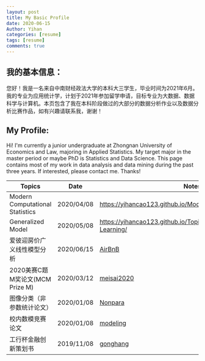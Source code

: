 ```yaml
---
layout: post
title: My Basic Profile
date: 2020-06-15
Author: Yihan
categories: [resume]
tags: [resume]
comments: true
---
```


## 我的基本信息：

您好！我是一名来自中南财经政法大学的本科大三学生，毕业时间为2021年6月。我的专业为应用统计学，计划于2021年参加留学申请，目标专业为大数据、数据科学与计算机。本页包含了我在本科阶段做过的大部分的数据分析作业以及数据分析比赛作品，如有兴趣请联系我，谢谢！

## My Profile:

Hi! I'm currently a junior undergraduate at Zhongnan University of Economics and Law, majoring in Applied Statistics.  My target major in the master period or maybe PhD is Statistics and Data Science. This page contains most of my work in data analysis and data mining during the past three years. If interested, please contact me. Thanks!

| Topics                                | Date       | Notes                                             |
| ------------------------------------- | ---------- | ------------------------------------------------- |
| Modern Computational Statistics    | 2020/04/08 | https://yihancao123.github.io/Modern_Computational_Statistics/ |
| Generalized Model | 2020/05/08 | https://yihancao123.github.io/Topics-in-Statistical-Machine-Learning/ |
|爱彼迎房价广义线性模型分析|2020/06/15|[AirBnB]({{sites.baseurl}}/notes/work/dingxing.pdf)|
|2020美赛C题M奖论文(MCM Prize M)|2020/03/12|[meisai2020]({{sites.baseurl}}/notes/work/mcm.pdf)|
|图像分类（非参数统计论文）|2020/01/08|[Nonpara]({{sites.baseurl}}/notes/work/nonpara.pdf)|
|校内数模竞赛论文|2020/01/08|[modeling]({{sites.baseurl}}/notes/work/modeling.pdf)|
|工行杯金融创新策划书|2019/11/08|[gonghang]({{sites.baseurl}}/notes/work/gonghang.pdf)|
